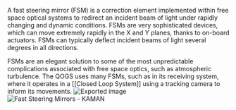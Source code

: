 A fast steering mirror (FSM) is a correction element implemented within free space optical systems to redirect an incident beam of light under rapidly changing and dynamic conditions. FSMs are very sophisticated devices, which can move extremely rapidly in the X and Y planes, thanks to on-board actuators. FSMs can typically deflect incident beams of light several degrees in all directions.
 
FSMs are an elegant solution to some of the most unpredictable complications associated with free space optics, such as atmospheric turbulence. The QOGS uses many FSMs, such as in its receiving system, where it operates in a [[Closed Loop System]] using a tracking camera to inform its movements.
 ![Exported image](Exported%20image%2020241010164130-6.png)  
![Fast Steering Mirrors - KAMAN](Exported%20image%2020241010164132-7.jpeg)   
